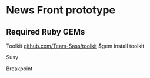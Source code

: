 # News Front prototype

## Required Ruby GEMs
Toolkit
[github.com/Team-Sass/toolkit](https://github.com/Team-Sass/toolkit)
    $gem install toolkit

Susy

Breakpoint
